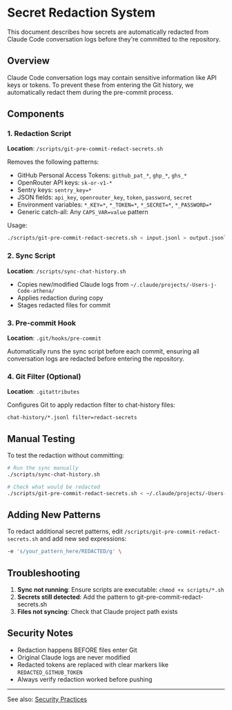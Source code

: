 # Secret Redaction System

This document describes how secrets are automatically redacted from Claude Code conversation logs before they're committed to the repository.

## Overview

Claude Code conversation logs may contain sensitive information like API keys or tokens. To prevent these from entering the Git history, we automatically redact them during the pre-commit process.

## Components

### 1. Redaction Script
**Location**: `/scripts/git-pre-commit-redact-secrets.sh`

Removes the following patterns:
- GitHub Personal Access Tokens: `github_pat_*`, `ghp_*`, `ghs_*`
- OpenRouter API keys: `sk-or-v1-*`
- Sentry keys: `sentry_key=*`
- JSON fields: `api_key`, `openrouter_key`, `token`, `password`, `secret`
- Environment variables: `*_KEY=*`, `*_TOKEN=*`, `*_SECRET=*`, `*_PASSWORD=*`
- Generic catch-all: Any `CAPS_VAR=value` pattern

Usage:
```bash
./scripts/git-pre-commit-redact-secrets.sh < input.jsonl > output.jsonl
```

### 2. Sync Script
**Location**: `/scripts/sync-chat-history.sh`

- Copies new/modified Claude logs from `~/.claude/projects/-Users-j-Code-athena/`
- Applies redaction during copy
- Stages redacted files for commit

### 3. Pre-commit Hook
**Location**: `.git/hooks/pre-commit`

Automatically runs the sync script before each commit, ensuring all conversation logs are redacted before entering the repository.

### 4. Git Filter (Optional)
**Location**: `.gitattributes`

Configures Git to apply redaction filter to chat-history files:
```
chat-history/*.jsonl filter=redact-secrets
```

## Manual Testing

To test the redaction without committing:
```bash
# Run the sync manually
./scripts/sync-chat-history.sh

# Check what would be redacted
./scripts/git-pre-commit-redact-secrets.sh < ~/.claude/projects/-Users-j-Code-athena/some-file.jsonl | grep REDACTED
```

## Adding New Patterns

To redact additional secret patterns, edit `/scripts/git-pre-commit-redact-secrets.sh` and add new sed expressions:
```bash
-e 's/your_pattern_here/REDACTED/g' \
```

## Troubleshooting

1. **Sync not running**: Ensure scripts are executable: `chmod +x scripts/*.sh`
2. **Secrets still detected**: Add the pattern to git-pre-commit-redact-secrets.sh
3. **Files not syncing**: Check that Claude project path exists

## Security Notes

- Redaction happens BEFORE files enter Git
- Original Claude logs are never modified
- Redacted tokens are replaced with clear markers like `REDACTED_GITHUB_TOKEN`
- Always verify redaction worked before pushing

---

See also: [Security Practices](./SECURITY_PRACTICES.md)
